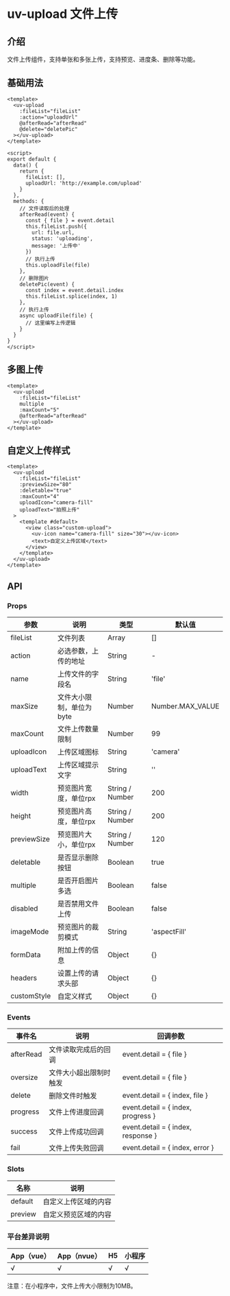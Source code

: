 # uv-upload 文件上传

## 介绍

文件上传组件，支持单张和多张上传，支持预览、进度条、删除等功能。

## 基础用法

```vue
<template>
  <uv-upload
    :fileList="fileList"
    :action="uploadUrl"
    @afterRead="afterRead"
    @delete="deletePic"
  ></uv-upload>
</template>

<script>
export default {
  data() {
    return {
      fileList: [],
      uploadUrl: 'http://example.com/upload'
    }
  },
  methods: {
    // 文件读取后的处理
    afterRead(event) {
      const { file } = event.detail
      this.fileList.push({
        url: file.url,
        status: 'uploading',
        message: '上传中'
      })
      // 执行上传
      this.uploadFile(file)
    },
    // 删除图片
    deletePic(event) {
      const index = event.detail.index
      this.fileList.splice(index, 1)
    },
    // 执行上传
    async uploadFile(file) {
      // 这里编写上传逻辑
    }
  }
}
</script>
```

## 多图上传

```vue
<template>
  <uv-upload
    :fileList="fileList"
    multiple
    :maxCount="5"
    @afterRead="afterRead"
  ></uv-upload>
</template>
```

## 自定义上传样式

```vue
<template>
  <uv-upload
    :fileList="fileList"
    :previewSize="80"
    :deletable="true"
    :maxCount="4"
    uploadIcon="camera-fill"
    uploadText="拍照上传"
  >
    <template #default>
      <view class="custom-upload">
        <uv-icon name="camera-fill" size="30"></uv-icon>
        <text>自定义上传区域</text>
      </view>
    </template>
  </uv-upload>
</template>
```

## API

### Props

| 参数 | 说明 | 类型 | 默认值 |
|------|------|------|--------|
| fileList | 文件列表 | Array | [] |
| action | 必选参数，上传的地址 | String | - |
| name | 上传文件的字段名 | String | 'file' |
| maxSize | 文件大小限制，单位为byte | Number | Number.MAX_VALUE |
| maxCount | 文件上传数量限制 | Number | 99 |
| uploadIcon | 上传区域图标 | String | 'camera' |
| uploadText | 上传区域提示文字 | String | '' |
| width | 预览图片宽度，单位rpx | String / Number | 200 |
| height | 预览图片高度，单位rpx | String / Number | 200 |
| previewSize | 预览图片大小，单位rpx | String / Number | 120 |
| deletable | 是否显示删除按钮 | Boolean | true |
| multiple | 是否开启图片多选 | Boolean | false |
| disabled | 是否禁用文件上传 | Boolean | false |
| imageMode | 预览图片的裁剪模式 | String | 'aspectFill' |
| formData | 附加上传的信息 | Object | {} |
| headers | 设置上传的请求头部 | Object | {} |
| customStyle | 自定义样式 | Object | {} |

### Events

| 事件名 | 说明 | 回调参数 |
|--------|------|----------|
| afterRead | 文件读取完成后的回调 | event.detail = { file } |
| oversize | 文件大小超出限制时触发 | event.detail = { file } |
| delete | 删除文件时触发 | event.detail = { index, file } |
| progress | 文件上传进度回调 | event.detail = { index, progress } |
| success | 文件上传成功回调 | event.detail = { index, response } |
| fail | 文件上传失败回调 | event.detail = { index, error } |

### Slots

| 名称 | 说明 |
|------|------|
| default | 自定义上传区域的内容 |
| preview | 自定义预览区域的内容 |

### 平台差异说明

| App（vue） | App（nvue） | H5 | 小程序 |
|------------|-------------|----|----|
| √ | √ | √ | √ |

注意：在小程序中，文件上传大小限制为10MB。 